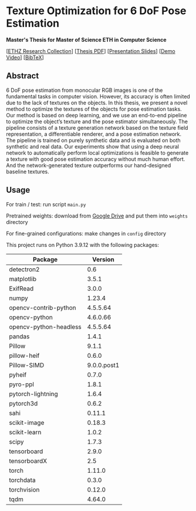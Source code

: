 # Texture Optimization for 6 DoF Pose Estimation

**Master's Thesis for Master of Science ETH in Computer Science**

\[[ETHZ Research Collection](https://www.research-collection.ethz.ch/handle/20.500.11850/583168)\] \[[Thesis PDF](https://n.ethz.ch/~jialchen/mt/Masters_Thesis_Jiale_Chen_20-961-504_V2.pdf)\] \[[Presentation Slides](https://n.ethz.ch/~jialchen/mt/final.pptx)\] \[[Demo Video](https://n.ethz.ch/~jialchen/mt/demo.mp4)\] \[[BibTeX](https://n.ethz.ch/~jialchen/mt/BibTeX.bib)\] 

## Abstract

6 DoF pose estimation from monocular RGB images is one of the fundamental tasks in computer vision. However, its accuracy is often limited due to the lack of textures on the objects. In this thesis, we present a novel method to optimize the textures of the objects for pose estimation tasks. Our method is based on deep learning, and we use an end-to-end pipeline to optimize the object’s texture and the pose estimator simultaneously. The pipeline consists of a texture generation network based on the texture field representation, a differentiable renderer, and a pose estimation network. The pipeline is trained on purely synthetic data and is evaluated on both synthetic and real data. Our experiments show that using a deep neural network to automatically perform local optimizations is feasible to generate a texture with good pose estimation accuracy without much human effort. And the network-generated texture outperforms our hand-designed baseline textures.

## Usage

For train / test: run script `main.py`

Pretrained weights: download from [Google Drive](https://drive.google.com/drive/folders/12aKdvg0vTcLwzpK8xU0MspaUFarmQuKe?usp=share_link) and put them into `weights` directory

For fine-grained configurations: make changes in `config` directory

This project runs on Python 3.9.12 with the following packages:

| Package                | Version     |
|------------------------|-------------|
| detectron2             | 0.6         |
| matplotlib             | 3.5.1       |
| ExifRead               | 3.0.0       |
| numpy                  | 1.23.4      |
| opencv-contrib-python  | 4.5.5.64    |
| opencv-python          | 4.6.0.66    |
| opencv-python-headless | 4.5.5.64    |
| pandas                 | 1.4.1       |
| Pillow                 | 9.1.1       |
| pillow-heif            | 0.6.0       |
| Pillow-SIMD            | 9.0.0.post1 |
| pyheif                 | 0.7.0       |
| pyro-ppl               | 1.8.1       |
| pytorch-lightning      | 1.6.4       |
| pytorch3d              | 0.6.2       |
| sahi                   | 0.11.1      |
| scikit-image           | 0.18.3      |
| scikit-learn           | 1.0.2       |
| scipy                  | 1.7.3       |
| tensorboard            | 2.9.0       |
| tensorboardX           | 2.5         |
| torch                  | 1.11.0      |
| torchdata              | 0.3.0       |
| torchvision            | 0.12.0      |
| tqdm                   | 4.64.0      |
